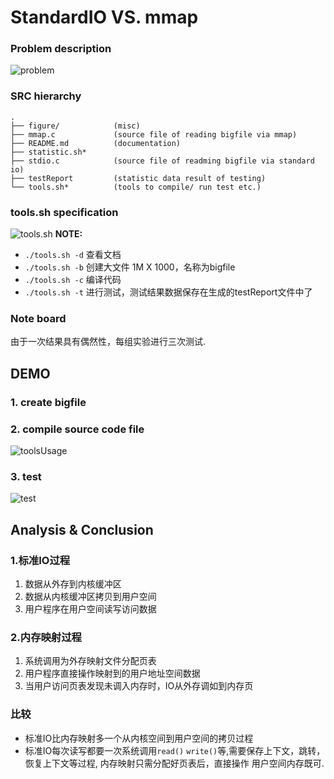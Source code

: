StandardIO VS. mmap
====================


### Problem description
![problem](https://raw.github.com/Universefei/feinote/master/curriculum/driverProg/shm/figure/problem.png)

### SRC hierarchy
```
.
├── figure/            (misc)
├── mmap.c             (source file of reading bigfile via mmap)
├── README.md          (documentation)
├── statistic.sh*
├── stdio.c            (source file of readming bigfile via standard io)
├── testReport         (statistic data result of testing)
└── tools.sh*          (tools to compile/ run test etc.)
```

### tools.sh specification
![tools.sh](https://raw.github.com/Universefei/feinote/master/curriculum/driverProg/shm/figure/tools.sh.png)
**NOTE:**
* `./tools.sh -d` 查看文档
* `./tools.sh -b` 创建大文件 1M X 1000，名称为bigfile
* `./tools.sh -c` 编译代码
* `./tools.sh -t` 进行测试，测试结果数据保存在生成的testReport文件中了

### Note board
由于一次结果具有偶然性，每组实验进行三次测试.



## DEMO

### 1. create bigfile

### 2. compile source code file
![toolsUsage](https://raw.github.com/Universefei/feinote/master/curriculum/driverProg/shm/figure/toolsUsage.png)

### 3. test
![test](https://raw.github.com/Universefei/feinote/master/curriculum/driverProg/shm/figure/testResult.png)



## Analysis & Conclusion

### 1.标准IO过程
1. 数据从外存到内核缓冲区
2. 数据从内核缓冲区拷贝到用户空间
3. 用户程序在用户空间读写访问数据

### 2.内存映射过程
1. 系统调用为外存映射文件分配页表
2. 用户程序直接操作映射到的用户地址空间数据
3. 当用户访问页表发现未调入内存时，IO从外存调如到内存页

### 比较
* 标准IO比内存映射多一个从内核空间到用户空间的拷贝过程
* 标准IO每次读写都要一次系统调用`read()` `write()`等,需要保存上下文，跳转，
  恢复上下文等过程, 内存映射只需分配好页表后，直接操作 用户空间内存既可.
